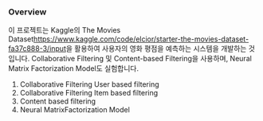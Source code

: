 
### Overview
이 프로젝트는 Kaggle의 The Movies Dataset<https://www.kaggle.com/code/elcior/starter-the-movies-dataset-fa37c888-3/input>을 활용하여 사용자의 영화 평점을 예측하는 시스템을 개발하는 것입니다.
Collaborative Filtering 및 Content-based Filtering을 사용하며, Neural Matrix Factorization Model도 실험합니다.

1. Collaborative Filtering User based filtering
2. Collaborative Filtering Item based filtering
3. Content based filtering
4. Neural MatrixFactorization Model
